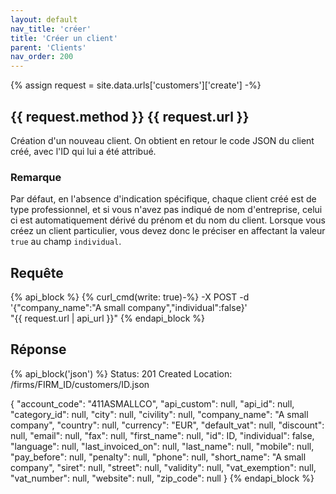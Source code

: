 ```yaml
---
layout: default
nav_title: 'créer'
title: 'Créer un client'
parent: 'Clients'
nav_order: 200
---
```

{% assign request = site.data.urls['customers']['create'] -%}
## {{ request.method }} {{ request.url }}

Création d'un nouveau client. On obtient en retour le code JSON du client créé, avec l'ID qui lui a été attribué.

### Remarque

Par défaut, en l'absence d'indication spécifique, chaque client créé est de type professionnel, et si vous n'avez pas indiqué de nom d'entreprise, celui ci est automatiquement dérivé du prénom et du nom du client. Lorsque vous créez un client particulier, vous devez donc le préciser en affectant la valeur `true` au champ `individual`.

## Requête

{% api_block %}
  {% curl_cmd(write: true)-%}
  -X POST -d '{"company_name":"A small company","individual":false}' \
  "{{ request.url | api_url }}"
{% endapi_block %}

## Réponse

{% api_block('json') %}
Status: 201 Created
Location: /firms/FIRM_ID/customers/ID.json

{
  "account_code": "411ASMALLCO",
  "api_custom": null,
  "api_id": null,
  "category_id": null,
  "city": null,
  "civility": null,
  "company_name": "A small company",
  "country": null,
  "currency": "EUR",
  "default_vat": null,
  "discount": null,
  "email": null,
  "fax": null,
  "first_name": null,
  "id": ID,
  "individual": false,
  "language": null,
  "last_invoiced_on": null,
  "last_name": null,
  "mobile": null,
  "pay_before": null,
  "penalty": null,
  "phone": null,
  "short_name": "A small company",
  "siret": null,
  "street": null,
  "validity": null,
  "vat_exemption": null,
  "vat_number": null,
  "website": null,
  "zip_code": null
}
{% endapi_block %}
